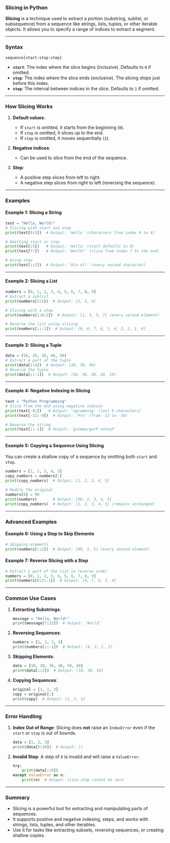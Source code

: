 ### **Slicing in Python**

**Slicing** is a technique used to extract a portion (substring, sublist, or subsequence) from a sequence like strings, lists, tuples, or other iterable objects. It allows you to specify a range of indices to extract a segment.

---

### **Syntax**
```python
sequence[start:stop:step]
```

- **`start`**: The index where the slice begins (inclusive). Defaults to `0` if omitted.
- **`stop`**: The index where the slice ends (exclusive). The slicing stops just before this index.
- **`step`**: The interval between indices in the slice. Defaults to `1` if omitted.

---

### **How Slicing Works**
1. **Default values**:
   - If `start` is omitted, it starts from the beginning (`0`).
   - If `stop` is omitted, it slices up to the end.
   - If `step` is omitted, it moves sequentially (`1`).

2. **Negative indices**: 
   - Can be used to slice from the end of the sequence.

3. **Step**: 
   - A positive step slices from left to right.
   - A negative step slices from right to left (reversing the sequence).

---

### **Examples**

#### Example 1: Slicing a String
```python
text = "Hello, World!"
# Slicing with start and stop
print(text[0:5])  # Output: 'Hello' (characters from index 0 to 4)

# Omitting start or stop
print(text[:5])   # Output: 'Hello' (start defaults to 0)
print(text[7:])   # Output: 'World!' (slice from index 7 to the end)

# Using step
print(text[::2])  # Output: 'Hlo ol!' (every second character)
```

---

#### Example 2: Slicing a List
```python
numbers = [0, 1, 2, 3, 4, 5, 6, 7, 8, 9]
# Extract a sublist
print(numbers[2:5])  # Output: [2, 3, 4]

# Slicing with a step
print(numbers[1:8:2])  # Output: [1, 3, 5, 7] (every second element)

# Reverse the list using slicing
print(numbers[::-1])  # Output: [9, 8, 7, 6, 5, 4, 3, 2, 1, 0]
```

---

#### Example 3: Slicing a Tuple
```python
data = (10, 20, 30, 40, 50)
# Extract a part of the tuple
print(data[1:4])  # Output: (20, 30, 40)
# Reverse the tuple
print(data[::-1])  # Output: (50, 40, 30, 20, 10)
```

---

#### Example 4: Negative Indexing in Slicing
```python
text = "Python Programming"
# Slice from the end using negative indices
print(text[-9:])   # Output: 'ogramming' (last 9 characters)
print(text[-12:-9])  # Output: 'Pro' (from -12 to -10)

# Reverse the string
print(text[::-1])  # Output: 'gnimmargorP nohtyP'
```

---

#### Example 5: Copying a Sequence Using Slicing
You can create a shallow copy of a sequence by omitting both `start` and `stop`.

```python
numbers = [1, 2, 3, 4, 5]
copy_numbers = numbers[:]
print(copy_numbers)  # Output: [1, 2, 3, 4, 5]

# Modify the original
numbers[0] = 99
print(numbers)       # Output: [99, 2, 3, 4, 5]
print(copy_numbers)  # Output: [1, 2, 3, 4, 5] (remains unchanged)
```

---

### **Advanced Examples**

#### Example 6: Using a Step to Skip Elements
```python
# Skipping elements
print(numbers[::2])  # Output: [99, 3, 5] (every second element)
```

#### Example 7: Reverse Slicing with a Step
```python
# Extract a part of the list in reverse order
numbers = [0, 1, 2, 3, 4, 5, 6, 7, 8, 9]
print(numbers[8:3:-1])  # Output: [8, 7, 6, 5, 4]
```

---

### **Common Use Cases**

1. **Extracting Substrings**:
   ```python
   message = "Hello, World!"
   print(message[7:12])  # Output: 'World'
   ```

2. **Reversing Sequences**:
   ```python
   numbers = [1, 2, 3, 4]
   print(numbers[::-1])  # Output: [4, 3, 2, 1]
   ```

3. **Skipping Elements**:
   ```python
   data = [10, 20, 30, 40, 50, 60]
   print(data[::2])  # Output: [10, 30, 50]
   ```

4. **Copying Sequences**:
   ```python
   original = [1, 2, 3]
   copy = original[:]
   print(copy)  # Output: [1, 2, 3]
   ```

---

### **Error Handling**

1. **Index Out of Range**: 
   Slicing does **not** raise an `IndexError` even if the `start` or `stop` is out of bounds.
   ```python
   data = [1, 2, 3]
   print(data[5:10])  # Output: []
   ```

2. **Invalid Step**:
   A step of `0` is invalid and will raise a `ValueError`.
   ```python
   try:
       print(data[::0])
   except ValueError as e:
       print(e)  # Output: slice step cannot be zero
   ```

---

### **Summary**
- Slicing is a powerful tool for extracting and manipulating parts of sequences.
- It supports positive and negative indexing, steps, and works with strings, lists, tuples, and other iterables.
- Use it for tasks like extracting subsets, reversing sequences, or creating shallow copies.